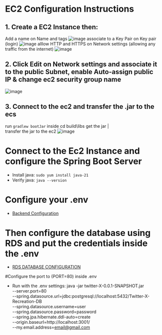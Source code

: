# EC2 Configuration Instructions

## 1. Create a EC2 Instance then:
Add a name on Name and tags 
![image](https://github.com/user-attachments/assets/fec3d966-eae9-47bc-9cb5-002854ca4202)
associate to a Key Pair on Key pair (login) 
![image](https://github.com/user-attachments/assets/9d0e6073-d88f-479c-8dd1-b976f7394aa9)
alllow HTTP and HTTPS on Network settings (allowing any traffic from the internet)
![image](https://github.com/user-attachments/assets/5adf5826-f39c-48bd-a9ad-8001fcd25730)

## 2. Click Edit on Network settings and associate it to the public Subnet, enable Auto-assign public IP & change ec2 security group name 

![image](https://github.com/user-attachments/assets/9ed3638d-7765-4502-acc1-1bae8fa7db83)


## 3. Connect to the ec2 and transfer the .jar to the ecs
run `gradlew bootJar`
inside cd build\libs get the jar   |  
transfer the jar to the ec2
![image](https://github.com/user-attachments/assets/4945ebb5-4c5a-4d56-b42a-51b8ff19df87)

# Connect to the Ec2 Instance and configure the Spring Boot Server
- Install java: `sudo yum install java-21`
- Verify java: `java --version`

  
# Configure your .env
- [Backend Configuration](../server/README.md)

# Then configure the database using RDS and put the credentials inside the .env
- [RDS DATABASE CONFIGURATION](./rds.md)

#Configure the port to (PORT=80) inside .env


- Run with the .env settings:
  java -jar twitter-X-0.0.1-SNAPSHOT.jar \
  --server.port=80 \
  --spring.datasource.url=jdbc:postgresql://localhost:5432/Twitter-X-Recreation-DB \
  --spring.datasource.username=user\
  --spring.datasource.password=password\
  --spring.jpa.hibernate.ddl-auto=create \
  --origin.baseurl=http://localhost:3001/ \
  --my.email.address=email@gmail.com  




